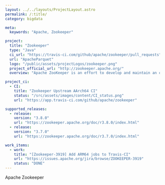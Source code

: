 ```yaml
---
layout: ../../layouts/ProjectLayout.astro
permalink: /:title/
category: bigdata

meta:
  keywords: "Apache, Zookeeper"

project:
  title: "Zookeeper"
  type: "Java"
  ci_url: "https://travis-ci.com/github/apache/zookeeper/pull_requests"
  url: "ApacheParquet"
  logo: "/public/assets/projectLogos/zookeeper.png"
  project_official_url: "http://zookeeper.apache.org/"
  overview: "Apache ZooKeeper is an effort to develop and maintain an open-source server which enables highly reliable distributed coordination."

project_ci:
  - CI:
    title: "Zookeeper Upstream AArch64 CI"
    status: "/src/assets/images/content/CI_status.png"
    url: "https://app.travis-ci.com/github/apache/zookeeper"

supported_releases:
  - release:
    version: "3.8.0"
    url: "https://zookeeper.apache.org/doc/r3.8.0/index.html"
  - release:
    version: "3.7.0"
    url: "https://zookeeper.apache.org/doc/r3.7.0/index.html"

work_items:
  - work:
    title: "[Zookeeper-3919] Add ARM64 jobs to Travis-CI"
    url: "https://issues.apache.org/jira/browse/ZOOKEEPER-3919"
    status: "DONE"
---
```


<p>Apache Zookeeper</p>
